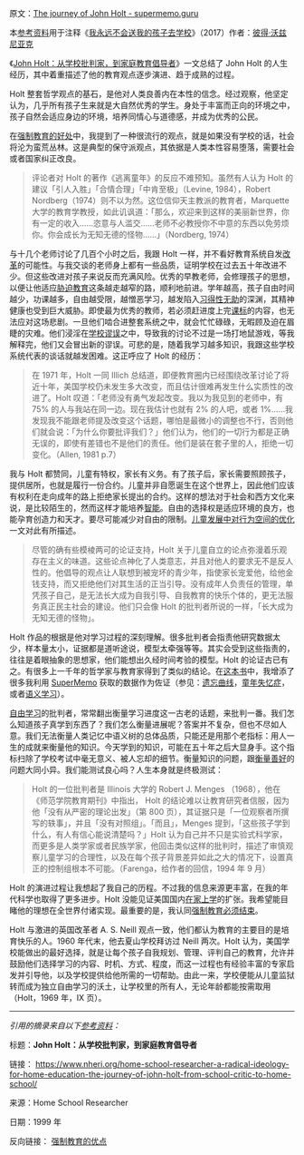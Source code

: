 原文：[The journey of John Holt - supermemo.guru](https://supermemo.guru/wiki/The_journey_of_John_Holt)

本[参考资料](https://supermemo.guru/wiki/References)用于注释《[我永远不会送我的孩子去学校](https://supermemo.guru/wiki/Problem_of_Schooling)》（2017）作者：[彼得·沃兹尼亚克](https://supermemo.guru/wiki/Piotr_Wozniak)

《[John Holt：从学校批判家，到家庭教育倡导者](https://www.nheri.org/home-school-researcher-a-radical-ideology-for-home-education-the-journey-of-john-holt-from-school-critic-to-home-school/)》一文总结了 John Holt 的人生经历，其中着重描述了他的教育观点逐步演进、趋于成熟的过程。

Holt 整套哲学观点的基石，是他对人类良善内在本性的信念。经过观察，他坚定认为，几乎所有孩子生来就是大自然优秀的学生。身处于丰富而正向的环境之中，孩子自然会适应身边的环境，培养同情心与道德感，并成为优秀的公民。

在[强制教育的好处](https://supermemo.guru/wiki/Advantages_of_compulsory_education)中，我提到了一种很流行的观点，就是如果没有学校的话，社会将沦为蛮荒丛林。这是典型的保守派观点，其依据是人类本性容易堕落，需要社会或者国家纠正改良。

> 评论者对 Holt 的著作《逃离童年》的反应不难预知。虽然有人认为 Holt 的建议「引人入胜」「合情合理」「中肯至极」（Levine, 1984），Robert Nordberg（1974）则不以为然。这位信仰天主教派的教育者，Marquette 大学的教育学教授，如此讥讽道：「那么，欢迎来到这样的美丽新世界，你有一定的收入……恣意与人滥交……老师不必教授你不中意的东西以免劳烦你。你会成长为无知无德的怪物……」（Nordberg, 1974）

与十几个老师讨论了几百个小时之后，我跟 Holt 一样，并不看好教育系统自发[改革](https://supermemo.guru/wiki/Reform)的可能性。与我交谈的老师身上都有一些品质，证明学校在过去五十年改进不少。但这些改进对孩子来说反而充满风险。优秀的早教老师，会修理孩子的思想，以便让他适应[胁迫教育](https://supermemo.guru/wiki/Coercion_in_learning)这条越走越窄的路，顺利地前进。学年越高，孩子自由时间越少，功课越多，自由越受限，越憎恶学习，越发陷入[习得性无助](https://supermemo.guru/wiki/Learned_helplessnes)的深渊，其精神健康也受到巨大威胁。即使最为优秀的教师，若必须赶进度上完[课标](https://supermemo.guru/wiki/Curriculum)的内容，也无法应对这场悲剧。一旦他们啮合进整套系统之中，就会忙忙碌碌，无暇顾及迫在眉睫的灾难。他们浸淫在[学校谬误](https://supermemo.guru/wiki/Mythology_that_keeps_the_archaic_school_system_alive)之中，导致我的讨论不过是一场打地鼠游戏，等我解释完，他们又会冒出新的谬误。可悲的是，随着我学习越多知识，我跟这些学校系统代表的谈话就越发困难。这正呼应了 Holt 的经历：

> 在 1971 年，Holt 一同 Illich 总结道，即便教育圈内已经围绕改革讨论了将近十年，美国学校仍未发生多大改变，而且估计很难再发生什么实质性的改进了。Holt 叹道：「老师没有勇气发起改变。我以为我见到的老师中，有 75% 的人与我站在同一边。现在我估计也就有 2% 的人吧，或者 1%……我发现我不能跟老师提及改变这个话题，哪怕是最微小的调整也不行，否则他们就会说：「为什么你要批评我们？」他们认为，他们的一切行为都是正确无误的，即使有差错也不是他们的责任。他们是装在套子里的人，拒绝一切变化。（Allen, 1981 p.7）

我与 Holt 都赞同，儿童有特权，家长有义务。有了孩子后，家长需要照顾孩子，提供居所，也就是履行一份合约。儿童并非自愿诞生在这个世界上，因此他们应该有权利在走向成年的路上拒绝家长提出的合约。这样的想法对于社会和西方文化来说，是比较陌生的，然而这样才能培养[智能](https://supermemo.guru/wiki/Intelligence)。自由的选择权是适应环境的良方，也能孕育创造力和天才。要尽可能减少对自由的限制。[儿童发展中对行为空间的优化](https://supermemo.guru/wiki/Optimization_of_behavioral_spaces_in_development)一文对此有所描述。

> 尽管的确有些模棱两可的论证支持，Holt 关于儿童自立的论点弥漫着乐观存在主义的味道。这些论点神化了人类意志，并且对他人的要求无不是反人性的。他倡导的观点让人联想到被宠坏的青少年，指使家长宠爱他，给他金钱支持，而又拒绝他们对其生活的正当引导。没有成年人负责任的管理，单凭孩子自己，是无法长大成为自我引导、自我教育的快乐个体的，更无法服务真正民主社会的建设。他们只会像 Holt 的批判者所说的一样，「长大成为无知无德的怪物」。

Holt 作品的根据是他对学习过程的深刻理解。很多批判者会指责他研究数据太少，样本量太小，证据都是道听途说，模型太牵强等等。其实会受到这些指责的，往往是着眼抽象的思想家，他们能想出久经时间考验的模型。Holt 的论证古已有之。有很多上一千年的哲学家与教育家得到了类似的结论。在[这本书](https://supermemo.guru/wiki/Problem_of_schooling)中，我增添了很多我利用 [SuperMemo](https://supermemo.guru/wiki/SuperMemo) 获取的数据作为佐证（参见：[遗忘曲线](https://supermemo.guru/wiki/Forgetting_curve)，[童年失忆症](https://supermemo.guru/wiki/Childhood_amnesia)，或者[语义学习](https://supermemo.guru/wiki/Semantic_learning)）。

[自由学习](https://supermemo.guru/wiki/Free_learning)的批判者，常常翻出衡量学习进度这一古老的话题，来批判一番。我们怎么知道孩子真学到东西了？我们怎么衡量进展呢？答案并不复杂，但也不尽如人意。我们无法衡量人类记忆中语义树的总体品质，只能还是用那个老指标：用人一生的成就来衡量他的知识。今天学到的知识，可能在五十年之后大显身手。这个指标扫除了学校考试中毫无意义、被人忘却的细节。衡量知识的问题，跟[衡量善好](https://supermemo.guru/wiki/Goodness_of_knowledge)的问题大同小异。我们能测试良心吗？人生本身就是终极测试：

> Holt 的一位批判者是 Illinois 大学的 Robert J. Menges （1968），他在《师范学院教育期刊》中指出， Holt 的结论难以让教育研究者信服，因为他「没有从严密的理论出发」（第 800 页），其证据只是「一位观察者所撰写的轶事」，并且「没有对照组」。「而且」，Menges 提到，「这些孩子学到什么，有人有信心能说清楚吗？」Holt 认为自己并不只是实验式科学家，而更多是人类学家或者民族学家，他回击类似这样的批判时，描述了审慎观察儿童学习的合理性，以及在每个孩子背景差异如此之大的情况下，设置真正的控制组根本不可能。（Farenga，给作者的回信，1994 年 9 月）

Holt 的演进过程让我想起了我自己的历程。不过我的信息来源更丰富，在我的年代科学也取得了更多进步。Holt 没能见证美国国内[在家上学](https://supermemo.guru/wiki/Homeschooling)的扩张。我希望能目睹他的理想在全世界付诸实现。最重要的是，我认同[强制教育必须结束](https://supermemo.guru/wiki/Compulsory_education_must_end)。

Holt 与激进的英国改革者 A. S. Neill 观点一致，他们都认为教育的主要目的是培育快乐的人。1960 年代末，他去夏山学校拜访过 Neill 两次。Holt 认为，美国学校能做出的最好选择，就是让每个孩子自我规划、管理、评判自己的教育，允许并鼓励他们选择学习的内容、时机、方式、程度，而这一过程也有经验丰富的专家启发并引导他，以及学校提供给他所需的一切帮助。由此一来，学校便能从儿童监狱转而成为独立自由学习的沃土，让学校里的所有人，无论年龄都能按需取用（Holt，1969 年，IX 页）。

-----

*引用的摘录来自以下[参考资料](https://supermemo.guru/wiki/References)：*

标题：**John Holt：从学校批判家，到家庭教育倡导者**

链接： https://www.nheri.org/home-school-researcher-a-radical-ideology-for-home-education-the-journey-of-john-holt-from-school-critic-to-home-school/

来源：Home School Researcher

日期：1999 年

反向链接： [强制教育的优点](https://supermemo.guru/wiki/Advantages_of_compulsory_education)